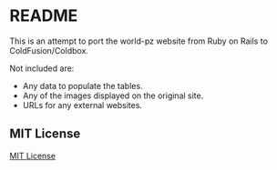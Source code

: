 # README

This is an attempt to port the world-pz website from Ruby on Rails to ColdFusion/Coldbox.

Not included are:

* Any data to populate the tables.
* Any of the images displayed on the original site.
* URLs for any external websites.

## MIT License

[MIT License](http://www.opensource.org/licenses/mit-license)
